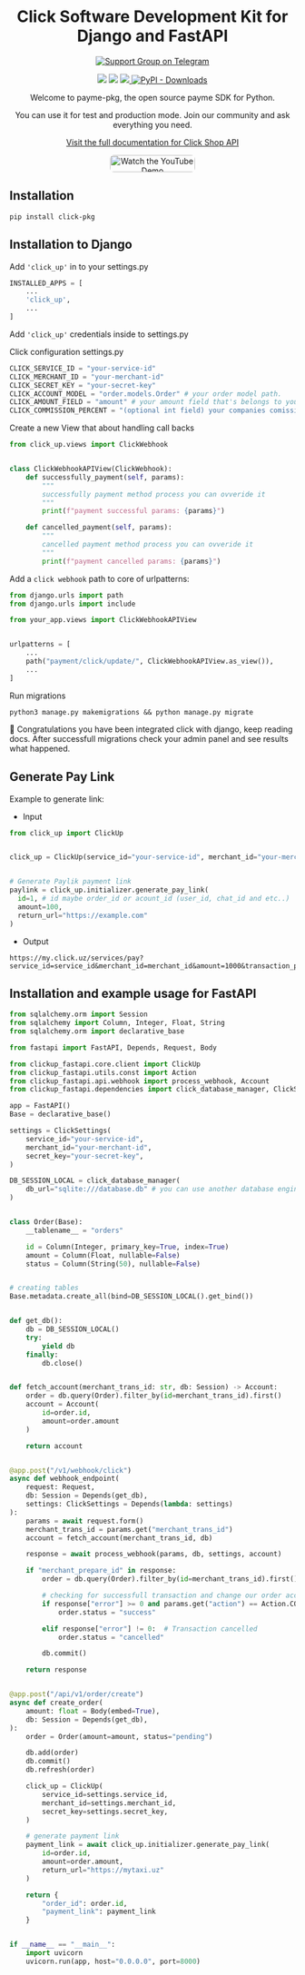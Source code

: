 <h1 align="center">Click Software Development Kit for Django and FastAPI</h1>
<p align="center">
  <a href="https://t.me/+lO97J78xBj45MzBi">
    <img src="https://img.shields.io/badge/Support%20Group-blue?logo=telegram&logoColor=white" alt="Support Group on Telegram"/>
  </a>
</p>

<p align="center">
  <a href="https://docs.pay-tech.uz"><img src="https://img.shields.io/static/v1?message=Documentation&logo=gitbook&logoColor=ffffff&label=%20&labelColor=5c5c5c&color=3F89A1"></a>
  <a href="https://github.com/PayTechUz/click-pkg"><img src="https://img.shields.io/badge/Open_Source-❤️-FDA599?"/></a>
  <a href="https://github.com/PayTechUz/click-pkg/issues">
    <img src="https://img.shields.io/github/issues/PayTechUz/click-pkg" />
  </a>
  <a href="https://pepy.tech/project/click-pkg">
    <img src="https://static.pepy.tech/badge/click-pkg" alt="PyPI - Downloads" />
  </a>
</p>
<p align="center">Welcome to payme-pkg, the open source payme SDK for Python.</p>

<p align="center">You can use it for test and production mode. Join our community and ask everything you need.</p>

<a href="https://docs.pay-tech.uz">
  <p align="center">Visit the full documentation for Click Shop API</p>
</a>

<p align="center">
  <a href="https://youtu.be/beIJGe2ftcw?si=VjQETGnzdyiOafgx" target="_blank">
    <img src="https://img.shields.io/badge/Watch%20Demo-red?logo=youtube&logoColor=white&style=for-the-badge" 
         alt="Watch the YouTube Demo" 
         style="width: 150px; height: 30px; border-radius: 7px;" />
  </a>
</p>


## Installation

```shell
pip install click-pkg
```

## Installation to Django

Add `'click_up'` in to your settings.py

```python
INSTALLED_APPS = [
    ...
    'click_up',
    ...
]
```

Add `'click_up'` credentials inside to settings.py

Click configuration settings.py
```python
CLICK_SERVICE_ID = "your-service-id"
CLICK_MERCHANT_ID = "your-merchant-id"
CLICK_SECRET_KEY = "your-secret-key"
CLICK_ACCOUNT_MODEL = "order.models.Order" # your order model path.
CLICK_AMOUNT_FIELD = "amount" # your amount field that's belongs to your order model
CLICK_COMMISSION_PERCENT = "(optional int field) your companies comission percent if applicable"
```

Create a new View that about handling call backs
```python
from click_up.views import ClickWebhook


class ClickWebhookAPIView(ClickWebhook):
    def successfully_payment(self, params):
        """
        successfully payment method process you can ovveride it
        """
        print(f"payment successful params: {params}")

    def cancelled_payment(self, params):
        """
        cancelled payment method process you can ovveride it
        """
        print(f"payment cancelled params: {params}")
```

Add a `click webhook` path to core of urlpatterns:

```python
from django.urls import path
from django.urls import include

from your_app.views import ClickWebhookAPIView


urlpatterns = [
    ...
    path("payment/click/update/", ClickWebhookAPIView.as_view()),
    ...
]
```

Run migrations
```shell
python3 manage.py makemigrations && python manage.py migrate
```

🎉 Congratulations you have been integrated click with django, keep reading docs. After successfull migrations check your admin panel and see results what happened.


## Generate Pay Link
Example to generate link:

- Input

```python
from click_up import ClickUp


click_up = ClickUp(service_id="your-service-id", merchant_id="your-merchant-id") # alternatively you can use settings variables as well here.


# Generate Paylik payment link
paylink = click_up.initializer.generate_pay_link(
  id=1, # id maybe order_id or acount_id (user_id, chat_id and etc..)
  amount=100,
  return_url="https://example.com"
)
```

- Output
```
https://my.click.uz/services/pay?service_id=service_id&merchant_id=merchant_id&amount=1000&transaction_param=1&return_url=https://example.com
```


## Installation and example usage for FastAPI
```python
from sqlalchemy.orm import Session
from sqlalchemy import Column, Integer, Float, String
from sqlalchemy.orm import declarative_base

from fastapi import FastAPI, Depends, Request, Body

from clickup_fastapi.core.client import ClickUp
from clickup_fastapi.utils.const import Action
from clickup_fastapi.api.webhook import process_webhook, Account
from clickup_fastapi.dependencies import click_database_manager, ClickSettings

app = FastAPI()
Base = declarative_base()

settings = ClickSettings(
    service_id="your-service-id",
    merchant_id="your-merchant-id",
    secret_key="your-secret-key",
)

DB_SESSION_LOCAL = click_database_manager(
    db_url="sqlite:///database.db" # you can use another database engines
)


class Order(Base):
    __tablename__ = "orders"

    id = Column(Integer, primary_key=True, index=True)
    amount = Column(Float, nullable=False)
    status = Column(String(50), nullable=False)


# creating tables
Base.metadata.create_all(bind=DB_SESSION_LOCAL().get_bind())


def get_db():
    db = DB_SESSION_LOCAL()
    try:
        yield db
    finally:
        db.close()


def fetch_account(merchant_trans_id: str, db: Session) -> Account:
    order = db.query(Order).filter_by(id=merchant_trans_id).first()
    account = Account(
        id=order.id,
        amount=order.amount
    )

    return account


@app.post("/v1/webhook/click")
async def webhook_endpoint(
    request: Request,
    db: Session = Depends(get_db),
    settings: ClickSettings = Depends(lambda: settings)
):
    params = await request.form()
    merchant_trans_id = params.get("merchant_trans_id")
    account = fetch_account(merchant_trans_id, db)

    response = await process_webhook(params, db, settings, account)

    if "merchant_prepare_id" in response:
        order = db.query(Order).filter_by(id=merchant_trans_id).first()

        # checking for successfull transaction and change our order account
        if response["error"] >= 0 and params.get("action") == Action.COMPLETE:
            order.status = "success"

        elif response["error"] != 0:  # Transaction cancelled
            order.status = "cancelled"

        db.commit()

    return response


@app.post("/api/v1/order/create")
async def create_order(
    amount: float = Body(embed=True),
    db: Session = Depends(get_db),
):
    order = Order(amount=amount, status="pending")

    db.add(order)
    db.commit()
    db.refresh(order)

    click_up = ClickUp(
        service_id=settings.service_id,
        merchant_id=settings.merchant_id,
        secret_key=settings.secret_key,
    )

    # generate payment link
    payment_link = await click_up.initializer.generate_pay_link(
        id=order.id,
        amount=order.amount,
        return_url="https://mytaxi.uz"
    )

    return {
        "order_id": order.id,
        "payment_link": payment_link
    }


if __name__ == "__main__":
    import uvicorn
    uvicorn.run(app, host="0.0.0.0", port=8000)
```
